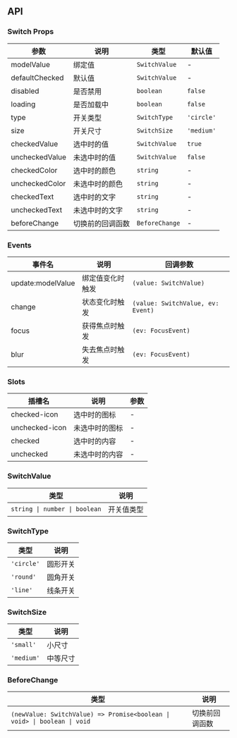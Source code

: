 ## API

### Switch Props

| 参数           | 说明             | 类型           | 默认值     |
| -------------- | ---------------- | -------------- | ---------- |
| modelValue     | 绑定值           | `SwitchValue`  | -          |
| defaultChecked | 默认值           | `SwitchValue`  | -          |
| disabled       | 是否禁用         | `boolean`      | `false`    |
| loading        | 是否加载中       | `boolean`      | `false`    |
| type           | 开关类型         | `SwitchType`   | `'circle'` |
| size           | 开关尺寸         | `SwitchSize`   | `'medium'` |
| checkedValue   | 选中时的值       | `SwitchValue`  | `true`     |
| uncheckedValue | 未选中时的值     | `SwitchValue`  | `false`    |
| checkedColor   | 选中时的颜色     | `string`       | -          |
| uncheckedColor | 未选中时的颜色   | `string`       | -          |
| checkedText    | 选中时的文字     | `string`       | -          |
| uncheckedText  | 未选中时的文字   | `string`       | -          |
| beforeChange   | 切换前的回调函数 | `BeforeChange` | -          |

### Events

| 事件名            | 说明             | 回调参数                          |
| ----------------- | ---------------- | --------------------------------- |
| update:modelValue | 绑定值变化时触发 | `(value: SwitchValue)`            |
| change            | 状态变化时触发   | `(value: SwitchValue, ev: Event)` |
| focus             | 获得焦点时触发   | `(ev: FocusEvent)`                |
| blur              | 失去焦点时触发   | `(ev: FocusEvent)`                |

### Slots

| 插槽名         | 说明           | 参数 |
| -------------- | -------------- | ---- |
| checked-icon   | 选中时的图标   | -    |
| unchecked-icon | 未选中时的图标 | -    |
| checked        | 选中时的内容   | -    |
| unchecked      | 未选中时的内容 | -    |

### SwitchValue

| 类型                          | 说明       |
| ----------------------------- | ---------- |
| `string \| number \| boolean` | 开关值类型 |

### SwitchType

| 类型       | 说明     |
| ---------- | -------- |
| `'circle'` | 圆形开关 |
| `'round'`  | 圆角开关 |
| `'line'`   | 线条开关 |

### SwitchSize

| 类型       | 说明     |
| ---------- | -------- |
| `'small'`  | 小尺寸   |
| `'medium'` | 中等尺寸 |

### BeforeChange

| 类型                                                                     | 说明           |
| ------------------------------------------------------------------------ | -------------- |
| `(newValue: SwitchValue) => Promise<boolean \| void> \| boolean \| void` | 切换前回调函数 |
